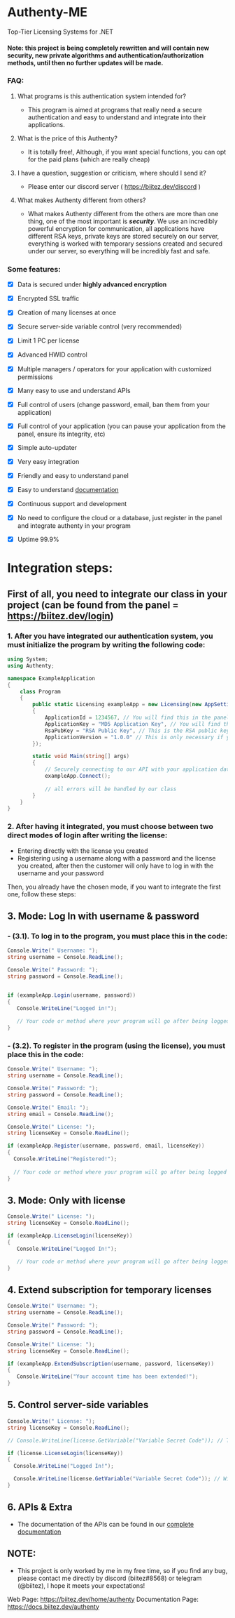 # Authenty-ME
Top-Tier Licensing Systems for .NET

#### Note: this project is being completely rewritten and will contain new security, new private algorithms and authentication/authorization methods, until then no further updates will be made.

### FAQ:

1. What programs is this authentication system intended for?
   - This program is aimed at programs that really need a secure authentication and easy to understand and integrate into their applications.
   
2. What is the price of this Authenty?
   - It is totally free!, Although, if you want special functions, you can opt for the paid plans (which are really cheap)
   
3. I have a question, suggestion or criticism, where should I send it?
   - Please enter our discord server ( https://biitez.dev/discord )

4. What makes Authenty different from others?
   - What makes Authenty different from the others are more than one thing, one of the most important is ***security***. We use an incredibly powerful encryption for communication, all applications have different RSA keys, private keys are stored securely on our server, everything is worked with temporary sessions created and secured under our server, so everything will be incredibly fast and safe.
   
### Some features:
- [x] Data is secured under **highly advanced encryption**
- [x] Encrypted SSL traffic
- [x] Creation of many licenses at once
- [x] Secure server-side variable control (very recommended)
- [x] Limit 1 PC per license
- [x] Advanced HWID control
- [x] Multiple managers / operators for your application with customized permissions
- [x] Many easy to use and understand APIs
- [x] Full control of users (change password, email, ban them from your application)
- [x] Full control of your application (you can pause your application from the panel, ensure its integrity, etc)
- [x] Simple auto-updater
- [x] Very easy integration
- [x] Friendly and easy to understand panel
- [x] Easy to understand [documentation](https://docs.biitez.dev/authenty)
- [x] Continuous support and development
- [x] No need to configure the cloud or a database, just register in the panel and integrate authenty in your program
- [x] Uptime 99.9%


# Integration steps:
## First of all, you need to integrate our class in your project (can be found from the panel = https://biitez.dev/login) 

### 1. After you have integrated our authentication system, you must initialize the program by writing the following code:

```csharp
using System;
using Authenty;

namespace ExampleApplication
{
    class Program
    {
        public static Licensing exampleApp = new Licensing(new AppSettings()
        {
            ApplicationId = 1234567, // You will find this in the panel of your application
            ApplicationKey = "MD5 Application Key", // You will find this in the panel of your application
            RsaPubKey = "RSA Public Key", // This is the RSA public key of your application, you will find it in the panel.
            ApplicationVersion = "1.0.0" // This is only necessary if you want to use the auto-updater
        });

        static void Main(string[] args)
        {
            // Securely connecting to our API with your application data
            exampleApp.Connect();
            
            // all errors will be handled by our class
        }
    }
}
```

### 2. After having it integrated, you must choose between two direct modes of login after writing the license:
   - Entering directly with the license you created
   - Registering using a username along with a password and the license you created, after then the customer will only have to log in with the username and your password

Then, you already have the chosen mode, if you want to integrate the first one, follow these steps:
## 3. Mode: Log In with username & password
###    - (3.1). To log in to the program, you must place this in the code:
```csharp
Console.Write(" Username: ");
string username = Console.ReadLine();

Console.Write(" Password: ");
string password = Console.ReadLine();


if (exampleApp.Login(username, password))
{
   Console.WriteLine("Logged in!");
   
   // Your code or method where your program will go after being logged
}
```

###    - (3.2). To register in the program (using the license), you must place this in the code:
```csharp
Console.Write(" Username: ");
string username = Console.ReadLine();

Console.Write(" Password: ");
string password = Console.ReadLine();

Console.Write(" Email: ");
string email = Console.ReadLine();

Console.Write(" License: ");
string licenseKey = Console.ReadLine();

if (exampleApp.Register(username, password, email, licenseKey))
{
  Console.WriteLine("Registered!");
  
  // Your code or method where your program will go after being logged
}
```

## 3. Mode: Only with license
```csharp
Console.Write(" License: ");
string licenseKey = Console.ReadLine();

if (exampleApp.LicenseLogin(licenseKey))
{
   Console.WriteLine("Logged In!");

   // Your code or method where your program will go after being logged
}
```

## 4. Extend subscription for temporary licenses
```csharp
Console.Write(" Username: ");
string username = Console.ReadLine();

Console.Write(" Password: ");
string password = Console.ReadLine();

Console.Write(" License: ");
string licenseKey = Console.ReadLine();

if (exampleApp.ExtendSubscription(username, password, licenseKey))
{
   Console.WriteLine("Your account time has been extended!");
}
```

## 5. Control server-side variables
```csharp
Console.Write(" License: ");
string licenseKey = Console.ReadLine();

// Console.WriteLine(license.GetVariable("Variable Secret Code")); // The program will close due to the fact that only the method can be used after the user logs in.

if (license.LicenseLogin(licenseKey))
{
  Console.WriteLine("Logged In!");

  Console.WriteLine(license.GetVariable("Variable Secret Code")); // Will return the value of the variable placed in the panel
}

```

## 6. APIs & Extra
- The documentation of the APIs can be found in our [complete documentation](https://docs.biitez.dev/authenty) 


## NOTE:
- This project is only worked by me in my free time, so if you find any bug, please contact me directly by discord (biitez#8568) or telegram (@biitez), I hope it meets your expectations!

Web Page: https://biitez.dev/home/authenty
Documentation Page: https://docs.biitez.dev/authenty
